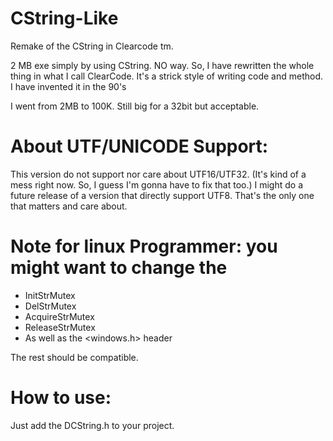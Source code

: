 # CString-Like
Remake of the CString in Clearcode tm.

2 MB exe simply by using CString. NO way. 
So, I have rewritten the whole thing in what I call ClearCode. 
It's a strick style of writing code and method.
I have invented it in the 90's

I went from 2MB to 100K. Still big for a 32bit but acceptable.

# About UTF/UNICODE Support:
This version do not support nor care about UTF16/UTF32.
(It's kind of a mess right now. So, I guess I'm gonna have to fix that too.)
I might do a future release of a version that directly support UTF8. 
That's the only one that matters and care about. 

# Note for linux Programmer: you might want to change the 
  - InitStrMutex
  - DelStrMutex
  - AcquireStrMutex
  - ReleaseStrMutex
  - As well as the <windows.h> header

The rest should be compatible.


# How to use:
  Just add the DCString.h to your project. 
  






